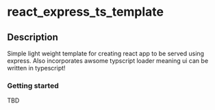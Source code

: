 react_express_ts_template
=========================

## Description

Simple light weight template for creating react app to be served using express. 
Also incorporates awsome typscript loader meaning ui can be written in typescript!

### Getting started

TBD 


